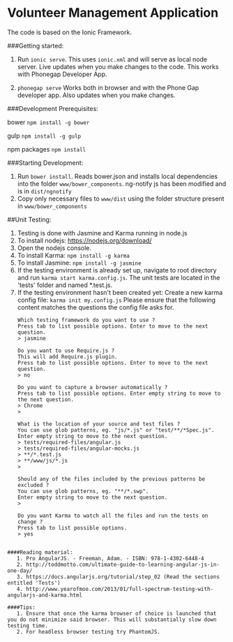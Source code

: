 Volunteer Management Application
==========

The code is based on the Ionic Framework.

###Getting started:

1. Run `ionic serve`. This uses `ionic.xml` and will serve as local node server. Live updates when you make changes to the code. This works with Phonegap Developer App.

2. `phonegap serve`
Works both in browser and with the Phone Gap developer app. Also updates when you make changes.

###Development Prerequisites:

bower `npm install -g bower`

gulp `npm install -g gulp`

npm packages `npm install`

###Starting Development:

1. Run `bower install`. Reads bower.json and installs local dependencies into the folder `www/bower_components`. ng-notify js has been modified and is in `dist/ngnotify`
2. Copy only necessary files to `www/dist` using the folder structure present in `www/bower_components`

##Unit Testing:

1. Testing is done with Jasmine and Karma running in node.js
2. To install nodejs: https://nodejs.org/download/
3. Open the nodejs console.
2. To install Karma: `npm install -g karma`
3. To install Jasmine: `npm install -g jasmine`
4. If the testing environment is already set up, navigate to root directory and run `karma start karma.config.js`. The unit tests are located in the 'tests' folder and named *.test.js.  
5. If the testing environment hasn't been created yet: 
   Create a new karma config file: `karma init my.config.js`
   Please ensure that the following content matches the questions the config file asks for.
    ```
    Which testing framework do you want to use ?
    Press tab to list possible options. Enter to move to the next question.
    > jasmine
    
    Do you want to use Require.js ?
    This will add Require.js plugin.
    Press tab to list possible options. Enter to move to the next question.
    > no
    
    Do you want to capture a browser automatically ?
    Press tab to list possible options. Enter empty string to move to the next question.
    > Chrome
    > 
    
    What is the location of your source and test files ?
    You can use glob patterns, eg. "js/*.js" or "test/**/*Spec.js".
    Enter empty string to move to the next question.
    > tests/required-files/angular.js
    > tests/required-files/angular-mocks.js
    > **/*.test.js
    > **/www/js/*.js 
    >
    
    Should any of the files included by the previous patterns be excluded ?
    You can use glob patterns, eg. "**/*.swp".
    Enter empty string to move to the next question.
    >
    
    Do you want Karma to watch all the files and run the tests on change ?
    Press tab to list possible options.
    > yes
```

####Reading material:
   1. Pro AngularJS. - Freeman, Adam. - ISBN: 978-1-4302-6448-4
   2. http://toddmotto.com/ultimate-guide-to-learning-angular-js-in-one-day/
   3. https://docs.angularjs.org/tutorial/step_02 (Read the sections entitled 'Tests')
   4. http://www.yearofmoo.com/2013/01/full-spectrum-testing-with-angularjs-and-karma.html
   
####Tips:
   1. Ensure that once the karma browser of choice is launched that you do not minimize said browser. This will substantially slow down testing time. 
   2. For headless browser testing try PhantomJS. 
